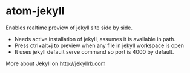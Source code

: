 atom-jekyll
=========

Enables realtime preview of jekyll site side by side.

* Needs active installation of jekyll, assumes it is available in path.
* Press ctrl+alt+j to preview when any file in jekyll workspace is open
* It uses jekyll default serve command so port is 4000 by default.


More about Jekyll on http://jekyllrb.com
